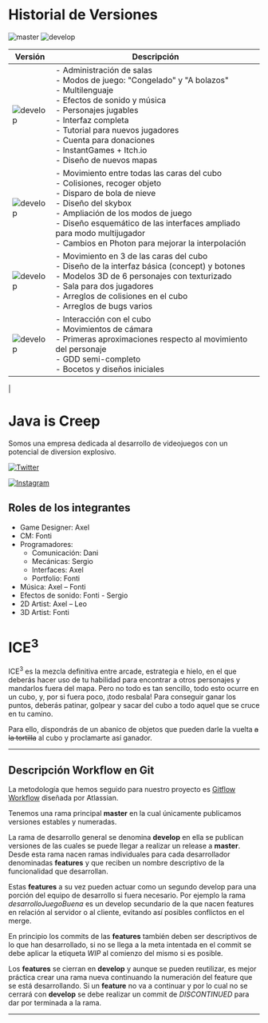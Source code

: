 # Historial de Versiones

![master](https://img.shields.io/badge/master-v0.0.0-green?style=for-the-badge&logo=appveyor)
![develop](https://img.shields.io/badge/develop-v0.4.0-blue?style=for-the-badge&logo=appveyor)

| Versión | Descripción |
| ------------- | ------------- |
| ![develop](https://img.shields.io/badge/develop-v0.4.0-blue?style=for-the-badge&logo=appveyor)| - Administración de salas <br> - Modos de juego: "Congelado" y "A bolazos" <br> - Multilenguaje <br> - Efectos de sonido y música <br> - Personajes jugables <br> - Interfaz completa <br> - Tutorial para nuevos jugadores <br> - Cuenta para donaciones <br> - InstantGames + Itch.io <br> - Diseño de nuevos mapas|
|![develop](https://img.shields.io/badge/develop-v0.3.0-blue?style=for-the-badge&logo=appveyor) | - Movimiento entre todas las caras del cubo <br> - Colisiones, recoger objeto <br>- Disparo de bola de nieve <br> - Diseño del skybox <br> - Ampliación de los modos de juego <br> - Diseño esquemático de las interfaces ampliado para modo multijugador <br> - Cambios en Photon para mejorar la interpolación|
|![develop](https://img.shields.io/badge/develop-v0.2.0-blue?style=for-the-badge&logo=appveyor) | - Movimiento en 3 de las caras del cubo <br> - Diseño de la interfaz básica (concept) y botones <br> - Modelos 3D de 6 personajes con texturizado <br> - Sala para dos jugadores <br> - Arreglos de colisiones en el cubo <br> - Arreglos de bugs varios| 
![develop](https://img.shields.io/badge/develop-v0.1.0-blue?style=for-the-badge&logo=appveyor)  | - Interacción con el cubo <br> - Movimientos de cámara<br>- Primeras aproximaciones respecto al movimiento del personaje <br> - GDD semi-completo<br> - Bocetos y diseños iniciales  
|


# Java is Creep

Somos una empresa dedicada al desarrollo de videojuegos con un potencial de diversion explosivo.

[![Twitter](https://img.shields.io/twitter/follow/java_is_creep?label=Follow&style=social)](https://twitter.com/intent/follow?screen_name=java_is_creep)

[![Instagram](https://img.shields.io/badge/Follow--green?style=social&logo=instagram)](https://www.instagram.com/java_is_creep/)


## Roles de los integrantes
- Game Designer: Axel
- CM: Fonti
- Programadores:
    - Comunicación: Dani
    - Mecánicas: Sergio
    - Interfaces: Axel
    - Portfolio: Fonti
- Música: Axel – Fonti
- Efectos de sonido: Fonti - Sergio
- 2D Artist: Axel – Leo
- 3D Artist: Fonti



# ICE<sup>3</sup>
ICE<sup>3</sup> es la mezcla definitiva entre arcade, estrategia e hielo, en el que deberás hacer uso de tu habilidad para encontrar a otros personajes y mandarlos fuera del mapa. Pero no todo es tan sencillo, todo esto ocurre en un cubo, y, por si fuera poco, ¡todo resbala! Para conseguir ganar los puntos, deberás patinar, golpear y sacar del cubo a todo aquel que se cruce en tu camino.

Para ello, dispondrás de un abanico de objetos que pueden darle la vuelta <strike>a la tortilla</strike> al cubo y proclamarte así ganador.

___
## Descripción Workflow en Git

La metodología que hemos seguido para nuestro proyecto es [Gitflow Workflow](https://www.atlassian.com/git/tutorials/comparing-workflows/gitflow-workflow) diseñada por Atlassian.

Tenemos una rama principal **master** en la cual únicamente publicamos versiones estables y numeradas.

La rama de desarrollo general se denomina **develop** en ella se publican versiones de las cuales se puede llegar a realizar un release a **master**. Desde esta rama nacen ramas individuales para cada desarrollador denominadas **features** y que reciben un nombre descriptivo de la funcionalidad que desarrollan.

Estas **features** a su vez pueden actuar como un segundo develop para una porción del equipo de desarrollo si fuera necesario. Por ejemplo la rama _desarrolloJuegoBuena_ es un develop secundario de la que nacen features en relación al servidor o al cliente, evitando así posibles conflictos en el merge. 

En principio los commits de las **features** también deben ser descriptivos de lo que han desarrollado, si no se llega a la meta intentada en el commit se debe aplicar la etiqueta *WIP* al comienzo del mismo si es posible.

Los **features** se cierran en **develop** y aunque se pueden reutilizar, es mejor práctica crear una rama nueva continuando la numeración del feature que se está desarrollando. Si un **feature** no va a continuar y por lo cual no se cerrará con **develop** se debe realizar un commit de *DISCONTINUED* para dar por terminada a la rama.
___



